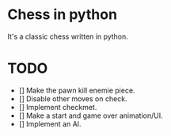# Chess in python
It's a classic chess written in python.

# TODO
- [] Make the pawn kill enemie piece.
- [] Disable other moves on check.
- [] Implement checkmet.
- [] Make a start and game over animation/UI.
- [] Implement an AI.


